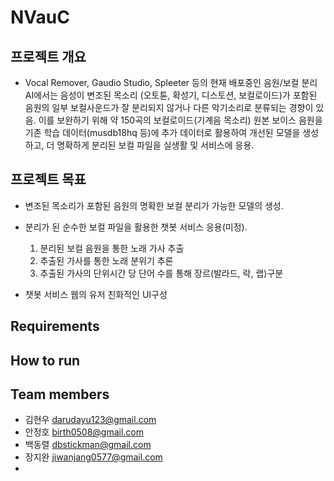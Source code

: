 # NVauC


## 프로젝트 개요
- Vocal Remover, Gaudio Studio, Spleeter 등의 현재 배포중인 음원/보컬 분리 AI에서는 음성이 변조된 목소리 (오토튠, 확성기, 디스토션, 보컬로이드)가 포함된 음원의 일부 보컬사운드가 잘 분리되지 않거나 다른 악기소리로 분류되는 경향이 있음. 이를 보완하기 위해 약 150곡의 보컬로이드(기계음 목소리) 원본 보이스 음원을 기존 학습 데이터(musdb18hq 등)에 추가 데이터로 활용하여 개선된 모델을 생성하고, 더 명확하게 분리된 보컬 파일을 실생활 및 서비스에 응용.

## 프로젝트 목표
 - 변조된 목소리가 포함된 음원의 명확한 보컬 분리가 가능한 모델의 생성.

 - 분리가 된 순수한 보컬 파일을 활용한 챗봇 서비스 응용(미정).
    1. 분리된 보컬 음원을 통한 노래 가사 추출
    2. 추출된 가사를 통한 노래 분위기 추론
    3. 추출된 가사의 단위시간 당 단어 수를 통해 장르(발라드, 락, 랩)구분
 - 챗봇 서비스 웹의 유저 친화적인 UI구성


## Requirements

## How to run

## Team members
- 김현우 darudayu123@gmail.com
- 안정호 birth0508@gmail.com 
- 백동렬 dbstickman@gmail.com
- 장지완 jiwanjang0577@gmail.com
-

